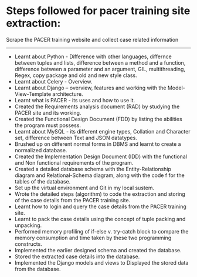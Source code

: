 <h1>Steps followed for pacer training site extraction:</h1>

<p> Scrape the PACER training website and collect case related information </p>
<hr/>

<ul>
  <li>
       Learnt about Python - Difference with other languages, differnce between tuples and lists, difference between a method and a function, difference between a parameter and an argument, GIL, multithreading, Regex, copy package and old and new style class.
  </li>
  <li>Learnt about Celery - Overview.</li>
  <li>Learnt about Django – overview, features and working with the Model-View-Template architecture.</li>
  <li>Learnt what is PACER - its uses and how to use it.</li>
  <li>Created the Requirements analysis document (RAD) by studying the PACER site and its working.</li>
  <li>Created the Functional Design Document (FDD) by listing the abilities the program must possess.</li>
  <li>Learnt about MySQL - its different engine types, Collation and Character set, difference between Text and JSON datatypes.</li>
  <li>Brushed up on different normal forms in DBMS and learnt to create a normalized database.</li>
  <li>Created the Implementation Design Document (IDD) with the functional and Non functional requirements of the program.</li>
  <li>Created a detailed database schema with the Entity-Relationship diagram and Relational-Schema diagram, along with the code f for the tables of the database.
    </li>
  <li>Set up the virtual environment and Git in my local sustem.</li>
  <li>Wrote the detailed steps (algorithm) to code the extraction and storing of the case details from the PACER training site.</li>
  <li>Learnt how to login and query the case details from the PACER training site.</li>
  <li>Learnt to pack the case details using the concept of tuple packing and unpacking.</li>
  <li>Performed memory profiling of if-else v. try-catch block to compare the memory consumption and time taken by these two programming constructs.
    </li>
  <li>Implemented the earlier designed schema and created the database.</li>
  <li>Stored the extracted case details into the database.</li>
  <li>Implemented the Django models and views to Displayed the stored data from the database.</li>
